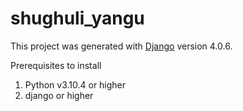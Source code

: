 # shughuli_yangu

This project was generated with [Django](https://github.com/django/django.git) version 4.0.6.

Prerequisites to install 
1. Python v3.10.4 or higher
2. django  or higher
